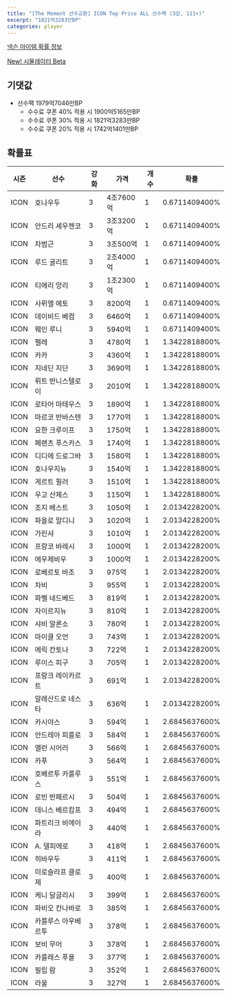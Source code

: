```yaml
---
title: "[The Moment 선수교환] ICON Top Price ALL 선수팩 (3강, 111+)"
excerpt: "1821억3283만BP"
categories: player
---
```

[넥슨 아이템 확률 정보](http://iteminfo.nexon.com/probability/fco?sn=6716)

[New! 시뮬레이터 Beta](/simulator/6716)
## 기댓값
- 선수팩 1979억7046만BP
  - 수수료 쿠폰 40% 적용 시 1900억5165만BP
  - 수수료 쿠폰 30% 적용 시 1821억3283만BP
  - 수수료 쿠폰 20% 적용 시 1742억1401만BP


## 확률표

|시즌|선수|강화|가격|개수|확률|
|---|---|---|---|---|---|
|ICON|호나우두|3|4조7600억|1|0.6711409400%|
|ICON|안드리 셰우첸코|3|3조3200억|1|0.6711409400%|
|ICON|차범근|3|3조500억|1|0.6711409400%|
|ICON|루드 굴리트|3|2조4000억|1|0.6711409400%|
|ICON|티에리 앙리|3|1조2300억|1|0.6711409400%|
|ICON|사뮈엘 에토|3|8200억|1|0.6711409400%|
|ICON|데이비드 베컴|3|6460억|1|0.6711409400%|
|ICON|웨인 루니|3|5940억|1|0.6711409400%|
|ICON|펠레|3|4780억|1|1.3422818800%|
|ICON|카카|3|4360억|1|1.3422818800%|
|ICON|지네딘 지단|3|3690억|1|1.3422818800%|
|ICON|뤼트 반니스텔로이|3|2010억|1|1.3422818800%|
|ICON|로타어 마테우스|3|1890억|1|1.3422818800%|
|ICON|마르코 반바스텐|3|1770억|1|1.3422818800%|
|ICON|요한 크루이프|3|1750억|1|1.3422818800%|
|ICON|페렌츠 푸스카스|3|1740억|1|1.3422818800%|
|ICON|디디에 드로그바|3|1580억|1|1.3422818800%|
|ICON|호나우지뉴|3|1540억|1|1.3422818800%|
|ICON|게르트 뮐러|3|1510억|1|1.3422818800%|
|ICON|우고 산체스|3|1150억|1|1.3422818800%|
|ICON|조지 베스트|3|1050억|1|2.0134228200%|
|ICON|파올로 말디니|3|1020억|1|2.0134228200%|
|ICON|가린샤|3|1010억|1|2.0134228200%|
|ICON|프랑코 바레시|3|1000억|1|2.0134228200%|
|ICON|에우제비우|3|1000억|1|2.0134228200%|
|ICON|로베르토 바조|3|975억|1|2.0134228200%|
|ICON|차비|3|955억|1|2.0134228200%|
|ICON|파벨 네드베드|3|819억|1|2.0134228200%|
|ICON|자이르지뉴|3|810억|1|2.0134228200%|
|ICON|샤비 알론소|3|780억|1|2.0134228200%|
|ICON|마이클 오언|3|743억|1|2.0134228200%|
|ICON|에릭 칸토나|3|722억|1|2.0134228200%|
|ICON|루이스 피구|3|705억|1|2.0134228200%|
|ICON|프랑크 레이카르트|3|691억|1|2.0134228200%|
|ICON|알레산드로 네스타|3|636억|1|2.0134228200%|
|ICON|카시야스|3|594억|1|2.6845637600%|
|ICON|안드레아 피를로|3|584억|1|2.6845637600%|
|ICON|앨런 시어러|3|566억|1|2.6845637600%|
|ICON|카푸|3|564억|1|2.6845637600%|
|ICON|호베르투 카를루스|3|551억|1|2.6845637600%|
|ICON|로빈 반페르시|3|504억|1|2.6845637600%|
|ICON|데니스 베르캄프|3|494억|1|2.6845637600%|
|ICON|파트리크 비에이라|3|440억|1|2.6845637600%|
|ICON|A. 델피에로|3|418억|1|2.6845637600%|
|ICON|히바우두|3|411억|1|2.6845637600%|
|ICON|미로슬라프 클로제|3|400억|1|2.6845637600%|
|ICON|케니 달글리시|3|399억|1|2.6845637600%|
|ICON|파비오 칸나바로|3|385억|1|2.6845637600%|
|ICON|카를루스 아우베르투|3|378억|1|2.6845637600%|
|ICON|보비 무어|3|378억|1|2.6845637600%|
|ICON|카를레스 푸욜|3|377억|1|2.6845637600%|
|ICON|필립 람|3|352억|1|2.6845637600%|
|ICON|라울|3|327억|1|2.6845637600%|
